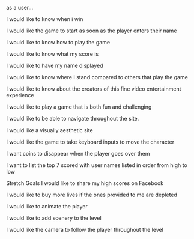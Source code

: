 as a user...

I would like to know when i win

I would like the game to start as soon as the player enters their name

I would like to know how to play the game

I would like to know what my score is

I would like to have my name displayed

I would like to know where I stand compared to others that play the game

I would like to know about the creators of this fine video entertainment experience

I would like to play a game that is both fun and challenging

I would like to be able to navigate  throughout the site.

I would like a visually aesthetic site

I would like the game to take keyboard inputs to move the character

I want coins to disappear when the player goes over them

I want to list the top 7 scored with user names listed in order from high to low


Stretch Goals
I would like to share my high scores on Facebook

I would like to buy more lives if the ones provided to me are depleted

I would like to animate the player

I would like to add scenery to the level

I would like the camera to follow the player throughout the level
